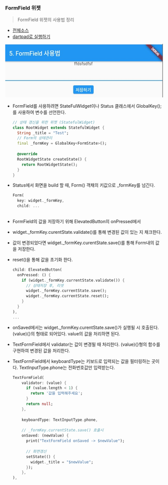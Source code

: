 ### FormField 위젯 
> FormField 위젯의 사용법 정리

- [전체소스](../../lib/basic/FormFieldExample.dart)
- [dartpad로 실행하기](https://dartpad.dev/2697c38e396a4c390a047530559dece8?null_safety=false)

![](../images/FormFieldExample.jpg)

- FormField를 사용하려면 StateFulWidget이나 Status 클래스에서 GlobalKey<FormState>();를 사용하여 변수를 선언한다. 
    ~~~dart
    // 상태 갱신을 위한 위젯 (StatefulWidget)
    class RootWidget extends StatefulWidget {
      String _title = "Test";
      // Form의 상태관리
      final _formKey = GlobalKey<FormState>();

      @override
      RootWidgetState createState() {
        return RootWidgetState();
      }
    }
    ~~~
- Status에서 화면을 build 할 때, Form() 객채의 키값으로 _formKey를 넘긴다. 
    ~~~dart
    Form(
      key: widget._formKey,
      child: ...    
        
    ~~~
- FormField의 값을 저장하기 위해 ElevatedButton의 onPressed에서 
- widget._formKey.curentState.validate()를 통해 변경된 값이 있는 지 채크한다.
- 값이 변경되었다면 widget._formKey.curentState.save()를 통해 Form내의 값을 저장한다.
- reset()을 통해 값을 초기화 한다. 
    ~~~dart
    child: ElevatedButton(
      onPressed: () {
        if (widget._formKey.currentState.validate()) {
          // 상태저장 후, 리셋
          widget._formKey.currentState.save();
          widget._formKey.currentState.reset();
        }
      }
    ),   
    ...    
    ~~~

- onSaved에서는 widget._formKey.curentState.save()가 실행될 시 호출된다. (value){}의 형태로 되어있다. value의 값을 처리하면 된다.  
- TextFormField에서 validator는 값이 변경될 때 처리한다. (value){}형의 함수를 구현하여 변경된 값을 처리한다. 
- TextFormField에서 keyboardType는 키보드로 입력되는 값을 필터링하는 곳이다. TextInputType.phone는 전화번호값만 입력받는다.

    ~~~dart
    TextFormField(
        validator: (value) {
          if (value.length < 1) {
            return '값을 입력해주세요';
          }
          return null;
        },

        keyboardType: TextInputType.phone,

        // _formKey.currentState.save() 호출시
        onSaved: (newValue) {
          print("TextFormField onSaved -> $newValue");

          // 화면갱신
          setState(() {
            widget._title = "$newValue";
          });
        },
    ),
    ~~~

